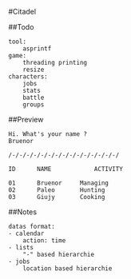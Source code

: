 #Citadel

##Todo

```
tool:
	asprintf
game:
	threading printing
	resize
characters:
	jobs
	stats
	battle
	groups

```

##Preview

```
Hi. What's your name ?
Bruenor

/-/-/-/-/-/-/-/-/-/-/-/-/-/-/-/

ID		NAME			ACTIVITY

01		Bruenor		Managing
02		Paleo		Hunting
03		Giujy		Cooking

```
##Notes

```
datas format:
- calendar
	action: time
- lists
	"-" based hierarchie
- jobs
	location based hierarchie
```
